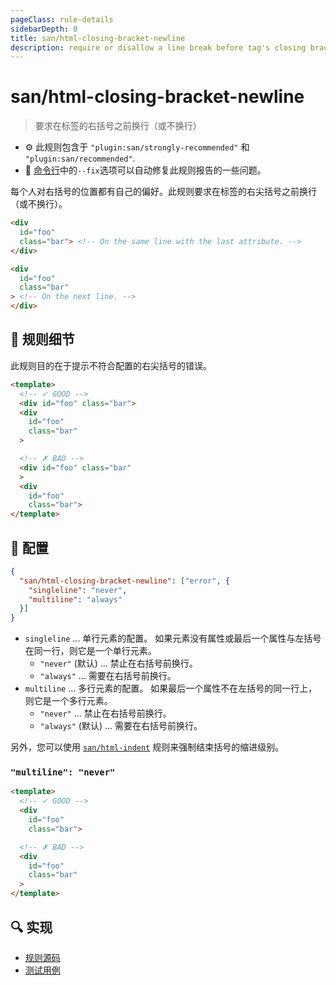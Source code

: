 ```yaml
---
pageClass: rule-details
sidebarDepth: 0
title: san/html-closing-bracket-newline
description: require or disallow a line break before tag's closing brackets
---
```

# san/html-closing-bracket-newline
> 要求在标签的右括号之前换行（或不换行）

- :gear: 此规则包含于 `"plugin:san/strongly-recommended"` 和 `"plugin:san/recommended"`.
- :wrench: [命令行](https://eslint.org/docs/user-guide/command-line-interface#fixing-problems)中的`--fix`选项可以自动修复此规则报告的一些问题。

每个人对右括号的位置都有自己的偏好。此规则要求在标签的右尖括号之前换行（或不换行）。

```html
<div
  id="foo"
  class="bar"> <!-- On the same line with the last attribute. -->
</div>

<div
  id="foo"
  class="bar"
> <!-- On the next line. -->
</div>
```

## :book: 规则细节

此规则目的在于提示不符合配置的右尖括号的错误。

<eslint-code-block fix :rules="{'san/html-closing-bracket-newline': ['error']}">

```html
<template>
  <!-- ✓ GOOD -->
  <div id="foo" class="bar">
  <div
    id="foo"
    class="bar"
  >

  <!-- ✗ BAD -->
  <div id="foo" class="bar"
  >
  <div
    id="foo"
    class="bar">
</template>
```

</eslint-code-block>

## :wrench: 配置

```json
{
  "san/html-closing-bracket-newline": ["error", {
    "singleline": "never",
    "multiline": "always"
  }]
}
```

- `singleline` ... 单行元素的配置。 如果元素没有属性或最后一个属性与左括号在同一行，则它是一个单行元素。
   - `"never"` (默认) ... 禁止在右括号前换行。
   - `"always"` ... 需要在右括号前换行。
- `multiline` ... 多行元素的配置。 如果最后一个属性不在左括号的同一行上，则它是一个多行元素。
   - `"never"` ... 禁止在右括号前换行。
   - `"always"` (默认) ... 需要在右括号前换行。

另外，您可以使用 [`san/html-indent`](./html-indent.md) 规则来强制结束括号的缩进级别。

### `"multiline": "never"`

<eslint-code-block fix :rules="{'san/html-closing-bracket-newline': ['error', { 'multiline': 'never' }]}">

```html
<template>
  <!-- ✓ GOOD -->
  <div
    id="foo"
    class="bar">

  <!-- ✗ BAD -->
  <div
    id="foo"
    class="bar"
  >
</template>
```

</eslint-code-block>

## :mag: 实现

- [规则源码](https://github.com/ecomfe/eslint-plugin-san/blob/main/lib/rules/html-closing-bracket-newline.js)
- [测试用例](https://github.com/ecomfe/eslint-plugin-san/tree/main/__tests__/lib/rules/html-closing-bracket-newline.test.js)
